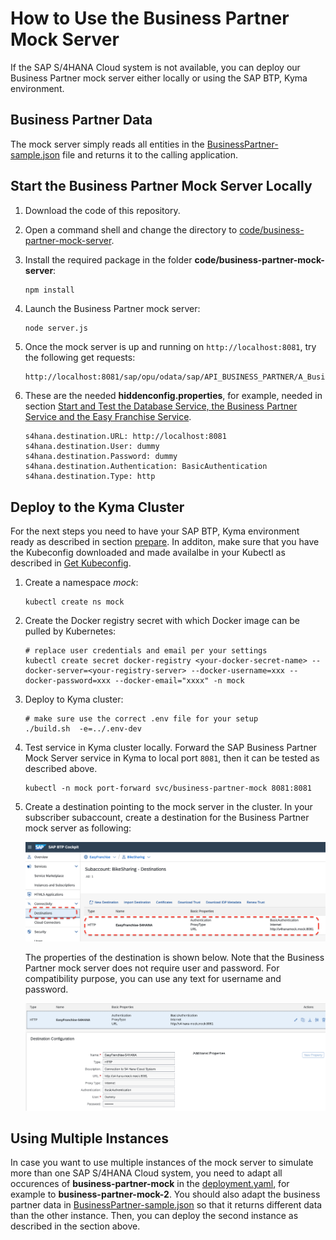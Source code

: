 # How to Use the Business Partner Mock Server

If the SAP S/4HANA Cloud system is not available, you can deploy our Business Partner mock server either locally or using the SAP BTP, Kyma environment.

## Business Partner Data

The mock server simply reads all entities in the [BusinessPartner-sample.json](../../../code/business-partner-mock-server/BusinessPartner-sample.json) file and returns it to the calling application.

## Start the Business Partner Mock Server Locally

1. Download the code of this repository.
1. Open a command shell and change the directory to [code/business-partner-mock-server](../../../code/business-partner-mock-server/README.md).
1. Install the required package in the folder **code/business-partner-mock-server**:

   ```shell
   npm install
   ```

1. Launch the Business Partner mock server:

   ```shell
   node server.js
   ```

1. Once the mock server is up and running on `http://localhost:8081`, try the following get requests:

   ``` html
   http://localhost:8081/sap/opu/odata/sap/API_BUSINESS_PARTNER/A_BusinessPartner?$expand=to_BusinessPartnerAddress/to_EmailAddress&$format=json
   ```

1. These are the needed **hiddenconfig.properties**, for example, needed in section [Start and Test the Database Service, the Business Partner Service and the Easy Franchise Service](../../prepare/test-app-locally/README.md#1-start-and-test-the-database-service-the-easy-franchise-service-and-the-business-partner-service).


   ```properties
   s4hana.destination.URL: http://localhost:8081
   s4hana.destination.User: dummy
   s4hana.destination.Password: dummy
   s4hana.destination.Authentication: BasicAuthentication
   s4hana.destination.Type: http
   ```

## Deploy to the Kyma Cluster

For the next steps you need to have your SAP BTP, Kyma environment ready as described in section [prepare](../../prepare/setup-btp-environment/README.md). In additon, make sure that you have the Kubeconfig downloaded and made availalbe in your Kubectl as described in [Get Kubeconfig](../../deploy/prepare-deployment/README.md#get-kubeconfig).

1. Create a namespace _mock_:

   ```shell
   kubectl create ns mock
   ```

1. Create the Docker registry secret with which Docker image can be pulled by Kubernetes:

   ```shell
   # replace user credentials and email per your settings
   kubectl create secret docker-registry <your-docker-secret-name> --docker-server=<your-registry-server> --docker-username=xxx --docker-password=xxx --docker-email="xxxx" -n mock
   ```

1. Deploy to Kyma cluster:

   ```shell
   # make sure use the correct .env file for your setup
   ./build.sh  -e=../.env-dev
   ```

1. Test service in Kyma cluster locally.
   Forward the SAP Business Partner Mock Server service in Kyma to local port `8081`, then it can be tested as described above.

   ```shell
   kubectl -n mock port-forward svc/business-partner-mock 8081:8081
   ```

1. Create a destination pointing to the mock server in the cluster.
   In your subscriber subaccount, create a destination for the Business Partner mock server as following:

   ![Destination](images/BPMock-Destination.png)

   The properties of the destination is shown below. Note that the Business Partner mock server does not require user and password. For compatibility purpose,
   you can use any text for username and password.

   ![Destination Properties](images/BPMock-Destination_Properties.png)

## Using Multiple Instances

In case you want to use multiple instances of the mock server to simulate more than one SAP S/4HANA Cloud system, you need to adapt all occurences of **business-partner-mock** in the [deployment.yaml](../../../code/business-partner-mock-server/k8s/deployment.yaml), for example to **business-partner-mock-2**. You should also adapt the business partner data in [BusinessPartner-sample.json](../../../code/business-partner-mock-server/BusinessPartner-sample.json) so that it returns different data than the other instance. Then, you can deploy the second instance as described in the section above.
